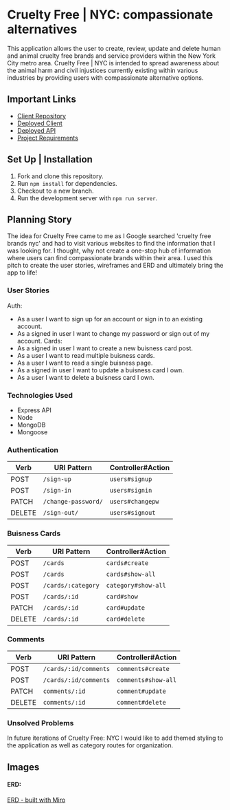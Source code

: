 # Cruelty Free | NYC: compassionate alternatives


This application allows the user to create, review, update and delete human and animal cruelty free brands and service providers within the New York City metro area.  Cruelty Free | NYC is intended to spread awareness about the animal harm and civil injustices currently existing within various industries by providing users with compassionate alternative options.


## Important Links

- [Client Repository](https://github.com/HarlemHubLive/Cruelty-Free-NYC-client)
- [Deployed Client](https://harlemhublive.github.io/Cruelty-Free-NYC-client/)
- [Deployed API](https://damp-shore-14818.herokuapp.com/)
- [Project Requirements](https://docs.google.com/document/d/1K0wAjMes_r_JDwlgIMpGIyV4CiMXHEvT0REooq3Scow/edit?usp=sharing)

## Set Up | Installation
1. Fork and clone this repository.
2. Run `npm install` for dependencies.
3. Checkout to a new branch.
4. Run the development server with `npm run server`.


## Planning Story

The idea for Cruelty Free came to me as I Google searched 'cruelty free brands nyc' and had to visit various websites to find the information that I was looking for. I thought, why not create a one-stop hub of information where users can find compassionate brands within their area. I used this pitch to create the user stories, wireframes and ERD and ultimately bring the app to life!


### User Stories

Auth:
- As a user I want to sign up for an account or sign in to an existing account.
- As a signed in user I want to change my password or sign out of my account.
Cards:
- As a signed in user I want to create a new buisness card post.
- As a user I want to read multiple buisness cards.
- As a user I want to read a single buisness page.
- As a signed in user I want to update a buisness card I own.
- As a user I want to delete a buisness card I own.


### Technologies Used

- Express API
- Node
- MongoDB
- Mongoose


### Authentication

| Verb   | URI Pattern            | Controller#Action |
|--------|------------------------|-------------------|
| POST   | `/sign-up`             | `users#signup`    |
| POST   | `/sign-in`             | `users#signin`    |
| PATCH  | `/change-password/`    | `users#changepw`  |
| DELETE | `/sign-out/`           | `users#signout`   |

### Buisness Cards

| Verb   | URI Pattern            | Controller#Action    |
|--------|------------------------|----------------------|
| POST   | `/cards`               | `cards#create`       |
| POST   | `/cards`               | `cards#show-all`     |
| POST   | `/cards/:category`     | `category#show-all`  |
| POST   | `/cards/:id`           | `card#show`          |
| PATCH  | `/cards/:id`           | `card#update`        |
| DELETE | `/cards/:id`           | `card#delete`        |

### Comments

| Verb   | URI Pattern             | Controller#Action    |
|--------|-------------------------|----------------------|
| POST   | `/cards/:id/comments`   | `comments#create`    |
| POST   | `/cards/:id/comments`   | `comments#show-all`  |
| PATCH  | `comments/:id`          | `comment#update`     |
| DELETE | `comments/:id`          | `comment#delete`     |


### Unsolved Problems

In future iterations of Cruelty Free: NYC I would like to add themed styling to the application as well as category routes for organization.


## Images

#### ERD:
[ERD - built with Miro](https://miro.com/app/board/o9J_klBph-Q=/)
